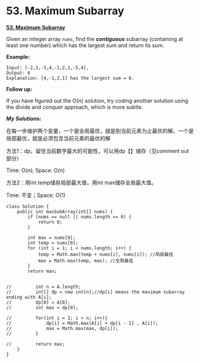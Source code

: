 # 53. Maximum Subarray

[ **53. Maximum Subarray**](https://leetcode.com/problems/maximum-subarray/submissions/1)

Given an integer array `nums`, find the _**contiguous**_ subarray \(containing at least one number\) which has the largest sum and return its sum.

**Example:**

```text
Input: [-2,1,-3,4,-1,2,1,-5,4],
Output: 6
Explanation: [4,-1,2,1] has the largest sum = 6.
```

**Follow up:**

If you have figured out the O\(_n_\) solution, try coding another solution using the divide and conquer approach, which is more subtle.

_**My Solutions:**_

 在每一步维护两个变量，一个是全局最优，就是到当前元素为止最优的解。一个是局部最优，就是必须包含当前元素的最优的解

方法1：dp，留住当前数字最大的可能性，可以用dp【】储存（见comment out部分）

Time: O\(n\); Space: O\(n\)

方法2：用int temp储存局部最大值，用int max储存全局最大值。

Time: 不变；Space: O\(1\)

```text
class Solution {
    public int maxSubArray(int[] nums) {
        if (nums == null || nums.length <= 0) {
            return 0;
        }

        int max = nums[0];
        int temp = nums[0];
        for (int i = 1; i < nums.length; i++) {
            temp = Math.max(temp + nums[i], nums[i]); //局部最佳
            max = Math.max(temp, max); //全局最佳
        }
        return max;
        
        
//         int n = A.length;
//         int[] dp = new int[n];//dp[i] means the maximum subarray ending with A[i];
//         dp[0] = A[0];
//         int max = dp[0];
        
//         for(int i = 1; i < n; i++){
//             dp[i] = Math.max(A[i] + dp[i - 1] , A[i]);
//             max = Math.max(max, dp[i]);
//         }
        
//         return max;
    }
}
```



